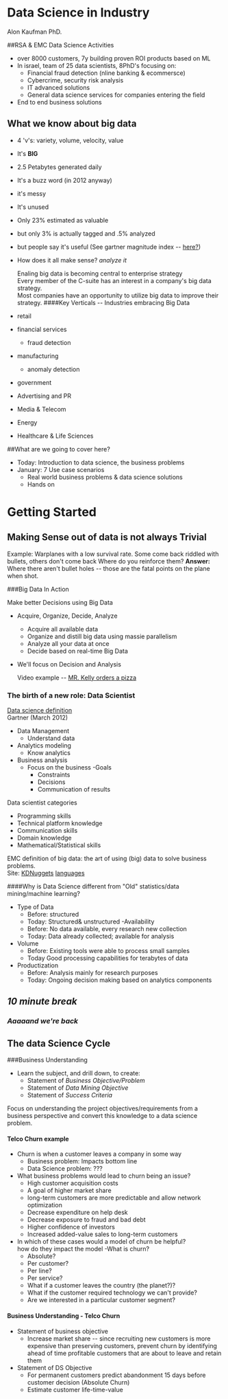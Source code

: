 ---
---

Data Science in Industry
========================

Alon Kaufman PhD.

##RSA & EMC Data Science Activities

* over 8000 customers, 7y building proven ROI products based on ML
* In israel, team of 25 data scientists, 8PhD's focusing on:
  * Financial fraud detection (nline banking & ecommersce)
  * Cybercrime, security risk analysis
  * IT advanced solutions
  * General data science services for companies entering the field
* End to end business solutions

## What we know about big data
 - 4 'v's: variety, volume, velocity, value
 - It's **BIG**
  - 2.5 Petabytes generated daily
 - It's a buzz word (in 2012 anyway)
 - it's messy
 - It's unused
  - Only 23% estimated as valuable
  - but only 3% is actually tagged and .5% analyzed
 - but people say it's useful (See gartner magnitude index -- [here?](http://www.collaborative.com/blog/useful-models-for-indexing-big-datas-impact/))
 - How does it all make sense? *analyze it*
 
   Enaling big data is becoming central to enterprise strategy  
   Every member of the C-suite has an interest in a company's big data strategy.  
   Most companies have an opportunity to utilize big data to improve their strategy.
####Key Verticals -- Industries embracing Big Data
- retail
- financial services
  * fraud detection
- manufacturing
  - anomaly detection
- government
- Advertising and PR
- Media & Telecom
- Energy
- Healthcare & Life Sciences


##What are we going to cover here?

- Today: Introduction to data science, the business problems 
- January: 7 Use case scenarios
  - Real world business problems & data science solutions
  - Hands on
  
# Getting Started

## Making Sense out of data is not always Trivial

Example: Warplanes with a low survival rate. Some come back riddled with bullets, others don't come back
Where do you reinforce them?
**Answer:** Where there aren't bullet holes -- those are the fatal points on the plane when shot.

###Big Data In Action

Make better Decisions using Big Data

- Acquire, Organize, Decide, Analyze
  - Acquire all available data
  - Organize and distill big data using massie parallelism
  - Analyze all your data at once
  - Decide based on real-time Big Data
- We'll focus on Decision and Analysis


   Video example -- [MR. Kelly orders a pizza](https://www.aclu.org/ordering-pizza)
   
### The birth of a new role: Data Scientist

[Data science definition](http://en.wikipedia.org/wiki/Data_science)  
Gartner (March 2012)
 - Data Management
   - Understand data
 - Analytics modeling
   - Know analytics
 - Business analysis
   - Focus on the business
     -Goals
     - Constraints
     - Decisions
     - Communication of results

Data scientist categories
- Programming skills
- Technical platform knowledge
- Communication skills
- Domain knowledge
- Mathematical/Statistical skills

EMC definition of big data: the art of using (big) data to solve business problems.  
Site: [KDNuggets](http://www.kdnuggets.com/)
[languages](http://www.kdnuggets.com/polls/2013/languages-analytics-data-mining-data-science.html)  

####Why is Data Science different from "Old" statistics/data mining/machine learning?

- Type of Data
  - Before: structured
  - Today: Structured& unstructured
-Availability
  - Before: No data available, every research new collection
  - Today: Data already collected; available for analysis
- Volume
  - Before: Existing tools were able to process small samples
  - Today Good processing capabilities for terabytes of data
- Productization
  - Before: Analysis mainly for research purposes
  - Today: Ongoing decision making  based on analytics components
  
## _10 minute break_


### _Aaaaand we're back_

## The data Science Cycle

###Business Understanding
- Learn the subject, and drill down, to create:
  - Statement of *Business Objective/Problem*
  - Statement of *Data Mining Objective*
  - Statement of *Success Criteria*

Focus on understanding the project objectives/requirements from a business perspective and convert this knowledge to a data science problem.

#### Telco Churn example
- Churn is when a customer leaves a company in some way
  - Business problem: Impacts bottom line
  - Data Science problem: ???
- What business problems would lead to churn being an issue?
  - High customer acquisition costs
  - A goal of higher market share
  - long-term customers are more predictable and allow network optimization
  - Decrease expenditure on help desk
  - Decrease exposure to fraud and bad debt
  - Higher confidence of investors
  - Increased added-value sales to long-term customers
- In which of these cases would a model of churn be helpful?  
  how do they impact the model
-What is churn?
  - Absolute?
  - Per customer?
  - Per line?
  - Per service?
  - What if a customer leaves the country (the planet?)?
  - What if the customer required technology we can't provide?
  - Are we interested in a particular customer segment?

#### Business Understanding - Telco Churn
- Statement of business objective
  - Increase market share -- since recruiting new customers is more expensive than preserving customers, prevent churn by identifying ahead of time profitable customers that are about to leave and retain them
- Statement of DS Objective
  - For permanent customers predict abandonment 15 days before customer decision (Absolute Churn)
  - Estimate customer life-time-value